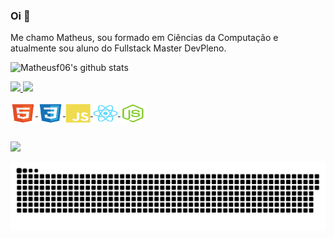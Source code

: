 ### Oi 👋

Me chamo Matheus, sou formado em Ciências da Computação e atualmente sou aluno do Fullstack Master DevPleno.

![Matheusf06's github stats](https://github-readme-stats.vercel.app/api?username=matheusf06&show_icons=true&theme=synthwave)


<div>
  <a href="https://github.com/matheusf06">
  <img height="180em" src="https://github-readme-stats.vercel.app/api?username=matheusf06&show_icons=true&theme=synthwave&include_all_commits=true&count_private=true"/>
  <img height="180em" src="https://github-readme-stats.vercel.app/api/top-langs/?username=matheusf06&layout=compact&langs_count=7&theme=synthwave"/>
</div>
<div style="display: inline_block">
  <br>
  <img align="center" alt="andfarias-HTML" height="30" width="40" src="https://raw.githubusercontent.com/devicons/devicon/master/icons/html5/html5-original.svg">
  <img align="center" alt="andfarias-CSS" height="30" width="40" src="https://raw.githubusercontent.com/devicons/devicon/master/icons/css3/css3-original.svg">
  <img align="center" alt="andfarias-Js" height="30" width="40" src="https://raw.githubusercontent.com/devicons/devicon/master/icons/javascript/javascript-plain.svg">
  <img align="center" alt="andfarias-React" height="30" width="40" src="https://raw.githubusercontent.com/devicons/devicon/master/icons/react/react-original.svg">
  <img align="center" alt="andfarias-nodejs" height="30" width="40" src="https://raw.githubusercontent.com/devicons/devicon/master/icons/nodejs/nodejs-plain.svg">
</div>
  
##

<div> 
  <a href="https://www.linkedin.com/in/matheusf06" target="_blank"><img src="https://img.shields.io/badge/-LinkedIn-%230077B5?style=for-the-badge&logo=linkedin&logoColor=white" target="_blank"></a>  
  
  ![Snake animation](https://github.com/andfarias/andfarias/blob/output/github-contribution-grid-snake.svg)
</div>
